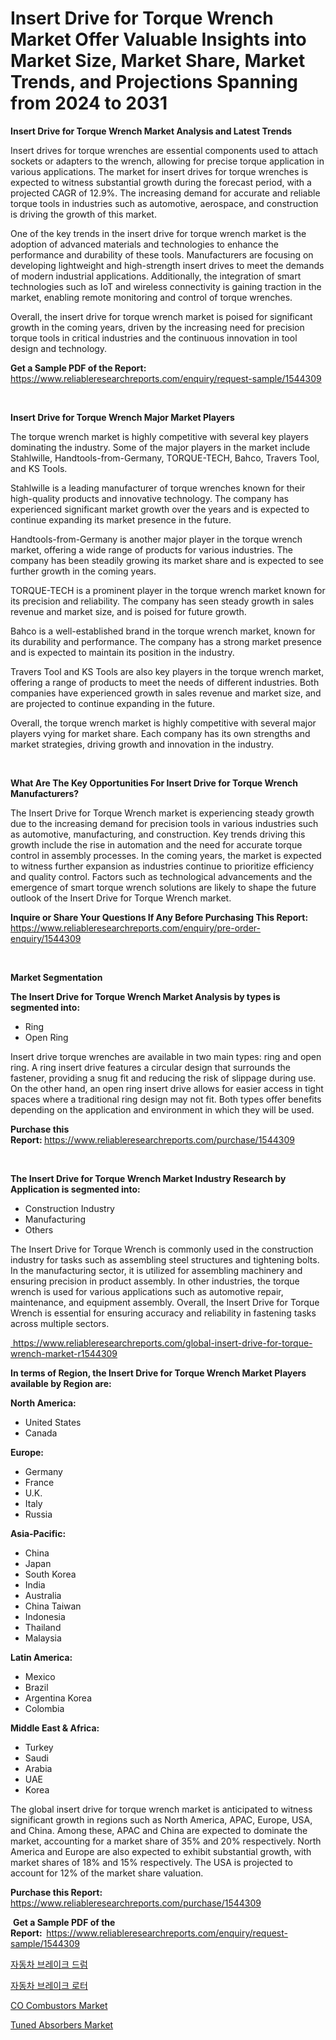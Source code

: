 <p><h1>Insert Drive for Torque Wrench Market Offer Valuable Insights into Market Size, Market Share, Market Trends, and Projections Spanning from 2024 to 2031</h1></p><p><strong>Insert Drive for Torque Wrench Market Analysis and Latest Trends</strong></p>
<p><p>Insert drives for torque wrenches are essential components used to attach sockets or adapters to the wrench, allowing for precise torque application in various applications. The market for insert drives for torque wrenches is expected to witness substantial growth during the forecast period, with a projected CAGR of 12.9%. The increasing demand for accurate and reliable torque tools in industries such as automotive, aerospace, and construction is driving the growth of this market. </p><p>One of the key trends in the insert drive for torque wrench market is the adoption of advanced materials and technologies to enhance the performance and durability of these tools. Manufacturers are focusing on developing lightweight and high-strength insert drives to meet the demands of modern industrial applications. Additionally, the integration of smart technologies such as IoT and wireless connectivity is gaining traction in the market, enabling remote monitoring and control of torque wrenches.</p><p>Overall, the insert drive for torque wrench market is poised for significant growth in the coming years, driven by the increasing need for precision torque tools in critical industries and the continuous innovation in tool design and technology.</p></p>
<p><strong>Get a Sample PDF of the Report:&nbsp;</strong> <a href="https://www.reliableresearchreports.com/enquiry/request-sample/1544309">https://www.reliableresearchreports.com/enquiry/request-sample/1544309</a></p>
<p>&nbsp;</p>
<p><strong>Insert Drive for Torque Wrench Major Market Players</strong></p>
<p><p>The torque wrench market is highly competitive with several key players dominating the industry. Some of the major players in the market include Stahlwille, Handtools-from-Germany, TORQUE-TECH, Bahco, Travers Tool, and KS Tools.</p><p>Stahlwille is a leading manufacturer of torque wrenches known for their high-quality products and innovative technology. The company has experienced significant market growth over the years and is expected to continue expanding its market presence in the future.</p><p>Handtools-from-Germany is another major player in the torque wrench market, offering a wide range of products for various industries. The company has been steadily growing its market share and is expected to see further growth in the coming years.</p><p>TORQUE-TECH is a prominent player in the torque wrench market known for its precision and reliability. The company has seen steady growth in sales revenue and market size, and is poised for future growth.</p><p>Bahco is a well-established brand in the torque wrench market, known for its durability and performance. The company has a strong market presence and is expected to maintain its position in the industry.</p><p>Travers Tool and KS Tools are also key players in the torque wrench market, offering a range of products to meet the needs of different industries. Both companies have experienced growth in sales revenue and market size, and are projected to continue expanding in the future.</p><p>Overall, the torque wrench market is highly competitive with several major players vying for market share. Each company has its own strengths and market strategies, driving growth and innovation in the industry.</p></p>
<p>&nbsp;</p>
<p><strong>What Are The Key Opportunities For Insert Drive for Torque Wrench Manufacturers?</strong></p>
<p><p>The Insert Drive for Torque Wrench market is experiencing steady growth due to the increasing demand for precision tools in various industries such as automotive, manufacturing, and construction. Key trends driving this growth include the rise in automation and the need for accurate torque control in assembly processes. In the coming years, the market is expected to witness further expansion as industries continue to prioritize efficiency and quality control. Factors such as technological advancements and the emergence of smart torque wrench solutions are likely to shape the future outlook of the Insert Drive for Torque Wrench market.</p></p>
<p><strong>Inquire or Share Your Questions If Any Before Purchasing This Report:</strong> <a href="https://www.reliableresearchreports.com/enquiry/pre-order-enquiry/1544309">https://www.reliableresearchreports.com/enquiry/pre-order-enquiry/1544309</a></p>
<p>&nbsp;</p>
<p><strong>Market Segmentation</strong></p>
<p><strong>The Insert Drive for Torque Wrench Market Analysis by types is segmented into:</strong></p>
<p><ul><li>Ring</li><li>Open Ring</li></ul></p>
<p><p>Insert drive torque wrenches are available in two main types: ring and open ring. A ring insert drive features a circular design that surrounds the fastener, providing a snug fit and reducing the risk of slippage during use. On the other hand, an open ring insert drive allows for easier access in tight spaces where a traditional ring design may not fit. Both types offer benefits depending on the application and environment in which they will be used.</p></p>
<p><strong>Purchase this Report:&nbsp;</strong><a href="https://www.reliableresearchreports.com/purchase/1544309">https://www.reliableresearchreports.com/purchase/1544309</a></p>
<p>&nbsp;</p>
<p><strong>The Insert Drive for Torque Wrench Market Industry Research by Application is segmented into:</strong></p>
<p><ul><li>Construction Industry</li><li>Manufacturing</li><li>Others</li></ul></p>
<p><p>The Insert Drive for Torque Wrench is commonly used in the construction industry for tasks such as assembling steel structures and tightening bolts. In the manufacturing sector, it is utilized for assembling machinery and ensuring precision in product assembly. In other industries, the torque wrench is used for various applications such as automotive repair, maintenance, and equipment assembly. Overall, the Insert Drive for Torque Wrench is essential for ensuring accuracy and reliability in fastening tasks across multiple sectors.</p></p>
<p><a href="https://www.reliableresearchreports.com/global-insert-drive-for-torque-wrench-market-r1544309">&nbsp;https://www.reliableresearchreports.com/global-insert-drive-for-torque-wrench-market-r1544309</a></p>
<p><strong>In terms of Region, the Insert Drive for Torque Wrench Market Players available by Region are:</strong></p>
<p>
    <p> <strong> North America: </strong>
        <ul>
            <li>United States</li>
            <li>Canada</li>
        </ul>
        </p> 
    <p> <strong> Europe: </strong>
        <ul>
            <li>Germany</li>
            <li>France</li>
            <li>U.K.</li>
            <li>Italy</li>
            <li>Russia</li>
        </ul>
        </p> 
    <p> <strong> Asia-Pacific: </strong>
        <ul>
            <li>China</li>
            <li>Japan</li>
            <li>South Korea</li>
            <li>India</li>
            <li>Australia</li>
            <li>China Taiwan</li>
            <li>Indonesia</li>
            <li>Thailand</li>
            <li>Malaysia</li>
        </ul>
        </p> 
    <p> <strong> Latin America: </strong>
        <ul>
            <li>Mexico</li>
            <li>Brazil</li>
            <li>Argentina Korea</li>
            <li>Colombia</li>
        </ul>
        </p> 
    <p> <strong> Middle East & Africa: </strong>
        <ul>
            <li>Turkey</li>
            <li>Saudi</li>
            <li>Arabia</li>
            <li>UAE</li>
            <li>Korea</li>
        </ul>
    </p>
    </p>
<p><p>The global insert drive for torque wrench market is anticipated to witness significant growth in regions such as North America, APAC, Europe, USA, and China. Among these, APAC and China are expected to dominate the market, accounting for a market share of 35% and 20% respectively. North America and Europe are also expected to exhibit substantial growth, with market shares of 18% and 15% respectively. The USA is projected to account for 12% of the market share valuation.</p></p>
<p><strong>Purchase this Report: </strong><a href="https://www.reliableresearchreports.com/purchase/1544309">https://www.reliableresearchreports.com/purchase/1544309</a></p>
<p>&nbsp;<strong>Get a Sample PDF of the Report:&nbsp;&nbsp;</strong><a href="https://www.reliableresearchreports.com/enquiry/request-sample/1544309">https://www.reliableresearchreports.com/enquiry/request-sample/1544309</a></p>
<p><strong></strong></p>
<p><p><a href="https://github.com/Howaoole34545/Market-Research-Report-List-1/blob/main/890279036503.md">자동차 브레이크 드럼</a></p><p><a href="https://github.com/JackieFauhey9089475/Market-Research-Report-List-1/blob/main/498902936504.md">자동차 브레이크 로터</a></p><p><a href="https://github.com/JameTravis/Market-Research-Report-List-4/blob/main/co-combustors-market.md">CO Combustors Market</a></p><p><a href="https://github.com/lataunyatinikmelvin59ilbd0dv/Market-Research-Report-List-2/blob/main/tuned-absorbers-market.md">Tuned Absorbers Market</a></p></p>